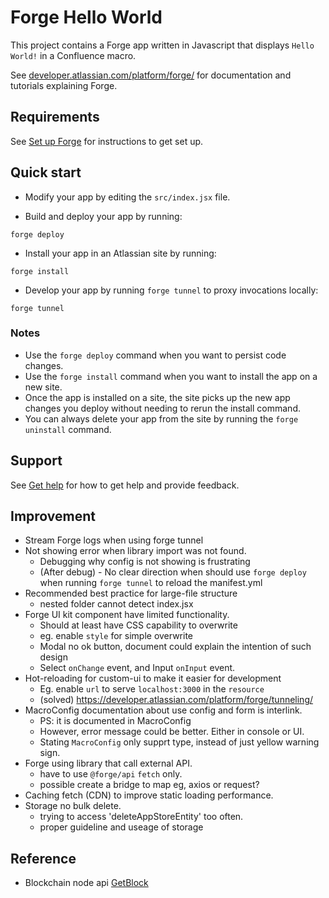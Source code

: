 # Forge Hello World

This project contains a Forge app written in Javascript that displays `Hello World!` in a Confluence macro. 

See [developer.atlassian.com/platform/forge/](https://developer.atlassian.com/platform/forge) for documentation and tutorials explaining Forge.

## Requirements

See [Set up Forge](https://developer.atlassian.com/platform/forge/set-up-forge/) for instructions to get set up.

## Quick start

- Modify your app by editing the `src/index.jsx` file.

- Build and deploy your app by running:
```
forge deploy
```

- Install your app in an Atlassian site by running:
```
forge install
```

- Develop your app by running `forge tunnel` to proxy invocations locally:
```
forge tunnel
```

### Notes
- Use the `forge deploy` command when you want to persist code changes.
- Use the `forge install` command when you want to install the app on a new site.
- Once the app is installed on a site, the site picks up the new app changes you deploy without needing to rerun the install command.
- You can always delete your app from the site by running the `forge uninstall` command.

## Support

See [Get help](https://developer.atlassian.com/platform/forge/get-help/) for how to get help and provide feedback.

## Improvement

- Stream Forge logs when using forge tunnel
- Not showing error when library import was not found.
  - Debugging why config is not showing is frustrating
  - (After debug) - No clear direction when should use `forge deploy` when running `forge tunnel` to reload the manifest.yml
- Recommended best practice for large-file structure
  - nested folder cannot detect index.jsx
- Forge UI kit component have limited functionality.
  - Should at least have CSS capability to overwrite
  - eg. enable `style` for simple overwrite
  - Modal no ok button, document could explain the intention of such design
  - Select `onChange` event, and Input `onInput` event.
- Hot-reloading for custom-ui to make it easier for development
  - Eg. enable `url` to serve `localhost:3000` in the `resource`
  - (solved) https://developer.atlassian.com/platform/forge/tunneling/
- MacroConfig documentation about use config and form is interlink.
  - PS: it is documented in MacroConfig
  - However, error message could be better. Either in console or UI.
  - Stating `MacroConfig` only supprt type, instead of just yellow warning sign.
- Forge using library that call external API.
  - have to use `@forge/api` `fetch` only.
  - possible create a bridge to map eg, axios or request?
- Caching fetch (CDN) to improve static loading performance.
- Storage no bulk delete.
  - trying to access 'deleteAppStoreEntity' too often.
  - proper guideline and useage of storage

## Reference

- Blockchain node api [GetBlock](https://getblock.io/en/)